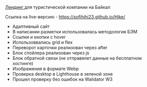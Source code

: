 [Лендинг ]([url](https://sofihihi23.github.io/Hike/)) для туристической компании на Байкал

Ссылка на live-версию - https://sofihihi23.github.io/Hike/
- Адаптивный сайт
- В написании разметки использовалась методология БЭМ
- Ссылки и кнопки с hover
- Использоввались grid и flex
- Переворот карточки реализован через after
- Блок спойлера реализован через js
- Блок обратной связи (не отправялет данные на бесплатном хостинге)
- Изображения в формате Webp
- Проверка desktop в Lighthouse в зеленой зоне
- Прошел проверку без ошибок на Walidator W3
